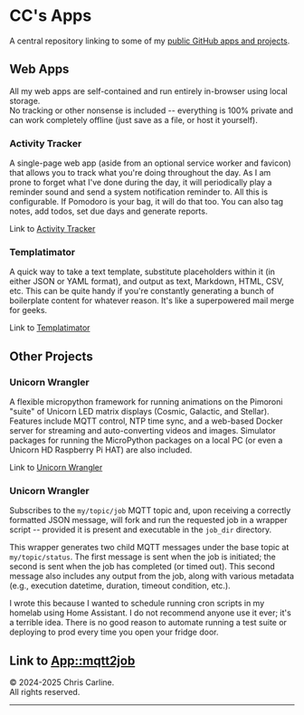 # CC's Apps

A central repository linking to some of my [public GitHub apps and projects](https://github.com/seesee/).

## Web Apps

All my web apps are self-contained and run entirely in-browser using local storage.  
No tracking or other nonsense is included -- everything is 100% private and can work completely offline (just save as a file, or host it yourself).
 
### Activity Tracker
A single-page web app (aside from an optional service worker and favicon) that allows you to track what you're doing throughout the day. As I am prone to forget what I've done during the day, it will periodically play a reminder sound and send a system notification reminder to. All this is configurable. If Pomodoro is your bag, it will do that too. You can also tag notes, add todos, set due days and generate reports.  

Link to [Activity Tracker](https://seesee.github.io/apps/activity-tracker/)  

### Templatimator
A quick way to take a text template, substitute placeholders within it (in either JSON or YAML format), and output as text, Markdown, HTML, CSV, etc. This can be quite handy if you're constantly generating a bunch of boilerplate content for whatever reason. It's like a superpowered mail merge for geeks.

Link to [Templatimator](https://seesee.github.io/apps/templatimator/)  

## Other Projects

### Unicorn Wrangler 
A flexible micropython framework for running animations on the Pimoroni "suite" of Unicorn LED matrix displays (Cosmic, Galactic, and Stellar).  
Features include MQTT control, NTP time sync, and a web-based Docker server for streaming and auto-converting videos and images. Simulator packages for running the MicroPython packages on a local PC (or even a Unicorn HD Raspberry Pi HAT) are also included.

Link to [Unicorn Wrangler](https://github.com/seesee/unicorn_wrangler/)  

### Unicorn Wrangler 
Subscribes to the `my/topic/job` MQTT topic and, upon receiving a correctly formatted JSON message, will fork and run the requested job in a wrapper script -- provided it is present and executable in the `job_dir` directory.

This wrapper generates two child MQTT messages under the base topic at `my/topic/status`. The first message is sent when the job is initiated; the second is sent when the job has completed (or timed out). This second message also includes any output from the job, along with various metadata (e.g., execution datetime, duration, timeout condition, etc.).

I wrote this because I wanted to schedule running cron scripts in my homelab using Home Assistant. I do not recommend anyone use it ever; it's a terrible idea. There is no good reason to automate running a test suite or deploying to prod every time you open your fridge door.

Link to [App::mqtt2job](https://github.com/seesee/App-mqtt2job/)  
----

&copy; 2024-2025 Chris Carline.  
All rights reserved.

----
